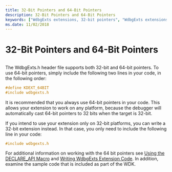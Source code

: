 ```yaml
---
title: 32-Bit Pointers and 64-Bit Pointers
description: 32-Bit Pointers and 64-Bit Pointers
keywords: ["WdbgExts extensions, 32-bit pointers", "WdbgExts extensions, 64-bit pointers"]
ms.date: 11/02/2018
---
```


# 32-Bit Pointers and 64-Bit Pointers


## <span id="ddk_32_bit_pointers_and_64_bit_pointers_dbwx"></span><span id="DDK_32_BIT_POINTERS_AND_64_BIT_POINTERS_DBWX"></span>


The WdbgExts.h header file supports both 32-bit and 64-bit pointers. To use 64-bit pointers, simply include the following two lines in your code, in the following order:

```cpp
#define KDEXT_64BIT 
#include wdbgexts.h 
```

It is recommended that you always use 64-bit pointers in your code. This allows your extension to work on any platform, because the debugger will automatically cast 64-bit pointers to 32 bits when the target is 32-bit.

If you intend to use your extension only on 32-bit platforms, you can write a 32-bit extension instead. In that case, you only need to include the following line in your code:

```cpp
#include wdbgexts.h 
```
For additional information on working with the 64 bit pointers see [Using the DECLARE_API Macro](using-the-declare-api-macro.md) and [Writing WdbgExts Extension Code](writing-wdbgexts-extension-code.md). In addition, examine the sample code that is included as part of the WDK.



 

 